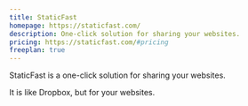 ```yaml
---
title: StaticFast
homepage: https://staticfast.com/
description: One-click solution for sharing your websites.
pricing: https://staticfast.com/#pricing
freeplan: true
---
```


StaticFast is a one-click solution for sharing your websites.

It is like Dropbox, but for your websites.
